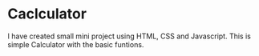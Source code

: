 # Caclculator

I have created small mini project using HTML, CSS and Javascript.
This is simple Calculator with the basic funtions.
